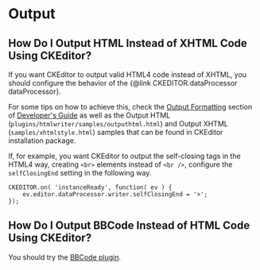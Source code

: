 <!--
Copyright (c) 2003-2015, CKSource - Frederico Knabben. All rights reserved.
For licensing, see LICENSE.md.
-->

# Output


## How Do I Output HTML Instead of XHTML Code Using CKEditor?

If you want CKEditor to output valid HTML4 code instead of XHTML, you should configure the behavior of the {@link CKEDITOR.dataProcessor dataProcessor}.

For some tips on how to achieve this, check the [Output Formatting](#!/guide/dev_output_format) section of [Developer's Guide](#!/guide/dev) as well as the Output HTML (`plugins/htmlwriter/samples/outputhtml.html`) and Output XHTML (`samples/xhtmlstyle.html`) samples that can be found in CKEditor installation package.

If, for example, you want CKEditor to output the self-closing tags in the HTML4 way, creating `<br>` elements instead of `<br />`, configure the `selfClosingEnd` setting in the following way.

	CKEDITOR.on( 'instanceReady', function( ev ) {
		ev.editor.dataProcessor.writer.selfClosingEnd = '>';
	});

## How Do I Output BBCode Instead of HTML Code Using CKEditor?

You should try the [BBCode plugin](http://ckeditor.com/addon/bbcode).